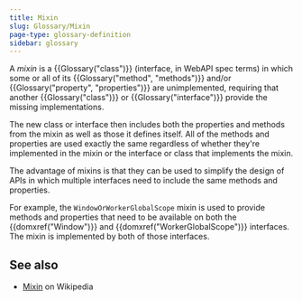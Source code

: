 ```yaml
---
title: Mixin
slug: Glossary/Mixin
page-type: glossary-definition
sidebar: glossary
---
```


A _mixin_ is a {{Glossary("class")}} (interface, in WebAPI spec terms) in which some or all of its {{Glossary("method", "methods")}} and/or {{Glossary("property", "properties")}} are unimplemented, requiring that another {{Glossary("class")}} or {{Glossary("interface")}} provide the missing implementations.

The new class or interface then includes both the properties and methods from the mixin as well as those it defines itself. All of the methods and properties are used exactly the same regardless of whether they're implemented in the mixin or the interface or class that implements the mixin.

The advantage of mixins is that they can be used to simplify the design of APIs in which multiple interfaces need to include the same methods and properties.

For example, the `WindowOrWorkerGlobalScope` mixin is used to provide methods and properties that need to be available on both the {{domxref("Window")}} and {{domxref("WorkerGlobalScope")}} interfaces. The mixin is implemented by both of those interfaces.

## See also

- [Mixin](https://en.wikipedia.org/wiki/Mixin) on Wikipedia
